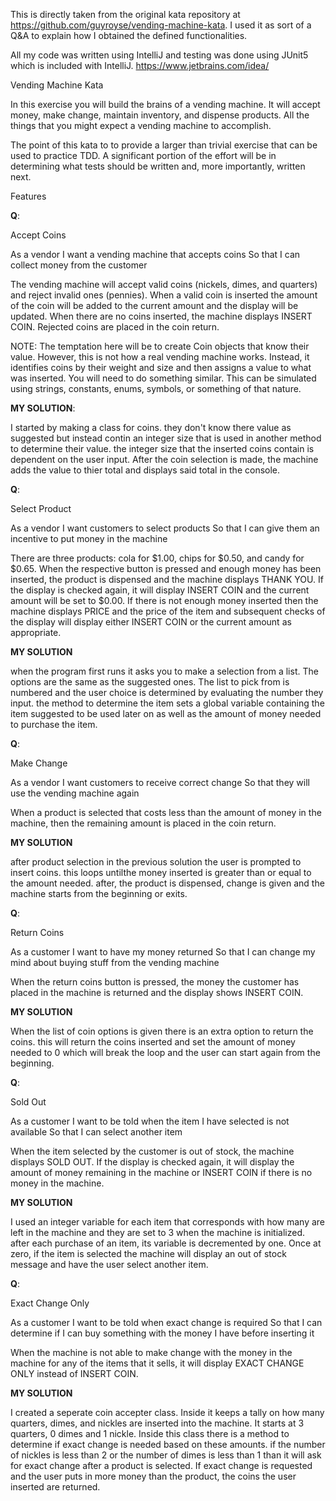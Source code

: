 This is directly taken from the original kata repository at https://github.com/guyroyse/vending-machine-kata. I used it as sort of a Q&A to explain how I obtained the defined functionalities.

All my code was written using IntelliJ and testing was done using JUnit5 which is included with IntelliJ.
https://www.jetbrains.com/idea/




Vending Machine Kata

In this exercise you will build the brains of a vending machine. It will accept money, make change, maintain inventory, and dispense products. All the things that you might expect a vending machine to accomplish.

The point of this kata to to provide a larger than trivial exercise that can be used to practice TDD. A significant portion of the effort will be in determining what tests should be written and, more importantly, written next.

Features


**Q**:

Accept Coins

As a vendor
I want a vending machine that accepts coins
So that I can collect money from the customer

The vending machine will accept valid coins (nickels, dimes, and quarters) and reject invalid ones (pennies). When a valid coin is inserted the amount of the coin will be added to the current amount and the display will be updated. When there are no coins inserted, the machine displays INSERT COIN. Rejected coins are placed in the coin return.

NOTE: The temptation here will be to create Coin objects that know their value. However, this is not how a real vending machine works. Instead, it identifies coins by their weight and size and then assigns a value to what was inserted. You will need to do something similar. This can be simulated using strings, constants, enums, symbols, or something of that nature.

**MY SOLUTION**:

I started by making a class for coins. they don't know there value as suggested but instead contin an integer size that is used in another method to determine their value. the integer size that the inserted coins contain is dependent on the user input. After the coin selection is made, the machine adds the value to thier total and displays said total in the console.


**Q**:

Select Product

As a vendor
I want customers to select products
So that I can give them an incentive to put money in the machine

There are three products: cola for $1.00, chips for $0.50, and candy for $0.65. When the respective button is pressed and enough money has been inserted, the product is dispensed and the machine displays THANK YOU. If the display is checked again, it will display INSERT COIN and the current amount will be set to $0.00. If there is not enough money inserted then the machine displays PRICE and the price of the item and subsequent checks of the display will display either INSERT COIN or the current amount as appropriate.

**MY SOLUTION**

when the program first runs it asks you to make a selection from a list. The options are the same as the suggested ones. The list to pick from is numbered and the user choice is determined by evaluating the number they input. the method to determine the item sets a global variable containing the item suggested to be used later on as well as the amount of money needed to purchase the item.


**Q**:

Make Change

As a vendor
I want customers to receive correct change
So that they will use the vending machine again

When a product is selected that costs less than the amount of money in the machine, then the remaining amount is placed in the coin return.

**MY SOLUTION**

after product selection in the previous solution the user is prompted to insert coins. this loops untilthe money inserted is greater than or equal to the amount needed. after, the product is dispensed, change is given and the machine starts from the beginning or exits.


**Q**:

Return Coins

As a customer
I want to have my money returned
So that I can change my mind about buying stuff from the vending machine

When the return coins button is pressed, the money the customer has placed in the machine is returned and the display shows INSERT COIN.

**MY SOLUTION**

When the list of coin options is given there is an extra option to return the coins. this will return the coins inserted and set the amount of money needed to 0 which will break the loop and the user can start again from the beginning.

**Q**:

Sold Out

As a customer
I want to be told when the item I have selected is not available
So that I can select another item

When the item selected by the customer is out of stock, the machine displays SOLD OUT. If the display is checked again, it will display the amount of money remaining in the machine or INSERT COIN if there is no money in the machine.

**MY SOLUTION**

I used an integer variable for each item that corresponds with how many are left in the machine and they are set to 3 when the machine is initialized. after each purchase of an item, its variable is decremented by one. Once at zero, if the item is selected the machine will display an out of stock message and have the user select another item.


**Q**:

Exact Change Only

As a customer
I want to be told when exact change is required
So that I can determine if I can buy something with the money I have before inserting it

When the machine is not able to make change with the money in the machine for any of the items that it sells, it will display EXACT CHANGE ONLY instead of INSERT COIN.

**MY SOLUTION**

I created a seperate coin accepter class. Inside it keeps a tally on how many quarters, dimes, and nickles are inserted into the machine. It starts at 3 quarters, 0 dimes and 1 nickle. Inside this class there is a method to determine if exact change is needed based on these amounts. if the number of nickles is less than 2 or the number of dimes is less than 1 than it will ask for exact change after a product is selected. If exact change is requested and the user puts in more money than the product, the coins the user inserted are returned.
